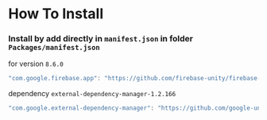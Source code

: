 # How To Install

### Install by add directly in `manifest.json` in folder `Packages/manifest.json`

for version `8.6.0`
```csharp
"com.google.firebase.app": "https://github.com/firebase-unity/firebase-app.git#8.6.0",
```

dependency `external-dependency-manager-1.2.166`
```csharp
"com.google.external-dependency-manager": "https://github.com/google-unity/external-dependency-manager.git#1.2.167",
```
